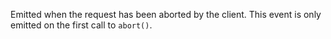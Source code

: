 <!-- YAML
added: v1.4.1
-->

Emitted when the request has been aborted by the client. This event is only
emitted on the first call to `abort()`.

